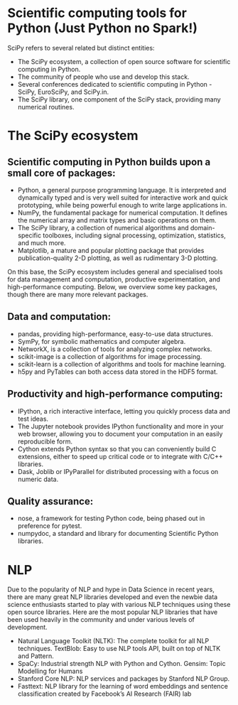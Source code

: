 # Scientific computing tools for Python (Just Python no Spark!)
SciPy refers to several related but distinct entities:

* The SciPy ecosystem, a collection of open source software for scientific computing in Python.
* The community of people who use and develop this stack.
* Several conferences dedicated to scientific computing in Python - SciPy, EuroSciPy, and SciPy.in.
* The SciPy library, one component of the SciPy stack, providing many numerical routines.

# The SciPy ecosystem
## Scientific computing in Python builds upon a small core of packages:

* Python, a general purpose programming language. It is interpreted and dynamically typed and is very well suited for interactive work and quick prototyping, while being powerful enough to write large applications in.
* NumPy, the fundamental package for numerical computation. It defines the numerical array and matrix types and basic operations on them.
* The SciPy library, a collection of numerical algorithms and domain-specific toolboxes, including signal processing, optimization, statistics, and much more.
* Matplotlib, a mature and popular plotting package that provides publication-quality 2-D plotting, as well as rudimentary 3-D plotting.

On this base, the SciPy ecosystem includes general and specialised tools for data management and computation, productive experimentation, and high-performance computing. Below, we overview some key packages, though there are many more relevant packages.

## Data and computation:

* pandas, providing high-performance, easy-to-use data structures.
* SymPy, for symbolic mathematics and computer algebra.
* NetworkX, is a collection of tools for analyzing complex networks.
* scikit-image is a collection of algorithms for image processing.
* scikit-learn is a collection of algorithms and tools for machine learning.
* h5py and PyTables can both access data stored in the HDF5 format.

## Productivity and high-performance computing:

* IPython, a rich interactive interface, letting you quickly process data and test ideas.
* The Jupyter notebook provides IPython functionality and more in your web browser, allowing you to document your computation in an easily reproducible form.
* Cython extends Python syntax so that you can conveniently build C extensions, either to speed up critical code or to integrate with C/C++ libraries.
* Dask, Joblib or IPyParallel for distributed processing with a focus on numeric data.

## Quality assurance:

* nose, a framework for testing Python code, being phased out in preference for pytest.
* numpydoc, a standard and library for documenting Scientific Python libraries.

# NLP
Due to the popularity of NLP and hype in Data Science in recent years, there are many great NLP libraries developed and even the newbie data science enthusiasts started to play with various NLP techniques using these open source libraries. Here are the most popular NLP libraries that have been used heavily in the community and under various levels of development.

* Natural Language Toolkit (NLTK): The complete toolkit for all NLP techniques.
TextBlob: Easy to use NLP tools API, built on top of NLTK and Pattern.
* SpaCy: Industrial strength NLP with Python and Cython.
Gensim: Topic Modelling for Humans
* Stanford Core NLP: NLP services and packages by Stanford NLP Group.
* Fasttext: NLP library for the learning of word embeddings and sentence classification created by Facebook’s AI Research (FAIR) lab